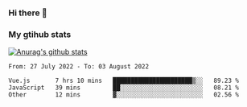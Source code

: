 ### Hi there 👋

### My gtihub stats

[![Anurag's github stats](https://github-readme-stats.vercel.app/api?username=gaozhidong)](https://github.com/gaozhidong/github-readme-stats)

<!--START_SECTION:waka-->

```text
From: 27 July 2022 - To: 03 August 2022

Vue.js       7 hrs 10 mins   ██████████████████████▒░░   89.23 %
JavaScript   39 mins         ██░░░░░░░░░░░░░░░░░░░░░░░   08.21 %
Other        12 mins         ▓░░░░░░░░░░░░░░░░░░░░░░░░   02.56 %
```

<!--END_SECTION:waka-->
